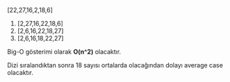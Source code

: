[22,27,16,2,18,6]

1. [2,27,16,22,18,6]
2. [2,6,16,22,18,27]
3. [2,6,16,18,22,27]

Big-O gösterimi olarak **O(n^2)** olacaktır.

Dizi sıralandıktan sonra 18 sayısı ortalarda olacağından dolayı average case olacaktır.
